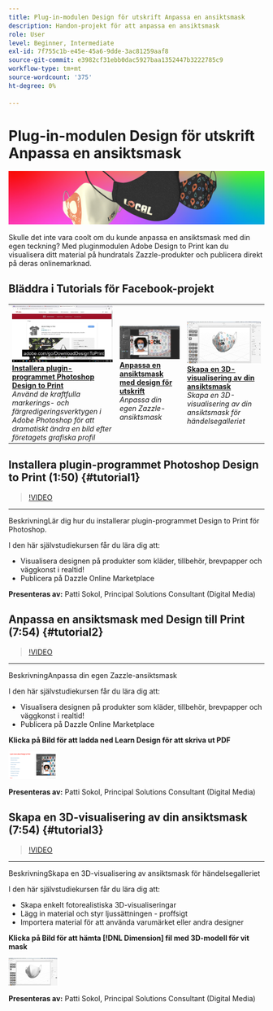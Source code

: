 ```yaml
---
title: Plug-in-modulen Design för utskrift Anpassa en ansiktsmask
description: Handon-projekt för att anpassa en ansiktsmask
role: User
level: Beginner, Intermediate
exl-id: 7f755c1b-e45e-45a6-9dde-3ac81259aaf8
source-git-commit: e3982cf31ebb0dac5927baa1352447b3222785c9
workflow-type: tm+mt
source-wordcount: '375'
ht-degree: 0%

---
```


# Plug-in-modulen Design för utskrift Anpassa en ansiktsmask

![Hero Image-självstudiekurs](../assets/faceMaskSplash.jpg)

Skulle det inte vara coolt om du kunde anpassa en ansiktsmask med din egen teckning? Med pluginmodulen Adobe Design to Print kan du visualisera ditt material på hundratals Zazzle-produkter och publicera direkt på deras onlinemarknad.

## Bläddra i Tutorials för Facebook-projekt

<table style="table-layout:fixed">
<tr>
 <td>
   <a href="handsonproject.md#tutorial1">
      <img alt="Installera plugin-programmet Photoshop Design to Print" src="../assets/d2p_install_sokol_thumbnail.jpg" />
   </a>
    <div>
   <a href="handsonproject.md#tutorial1"><strong>Installera plugin-programmet Photoshop Design to Print</strong></a>
    </div>
    <em>Använd de kraftfulla markerings- och färgredigeringsverktygen i Adobe Photoshop för att dramatiskt ändra en bild efter företagets grafiska profil</em>
    <br>
  </td>
  <td>
    <a href="handsonproject.md#tutorial2">
        <img alt="Anpassa en ansiktsmask med design för utskrift" src="../assets/d2p_faceMask_sokol_thumbnail.jpg" />
    </a>
    <div>
    <a href="handsonproject.md#tutorial2"><strong>Anpassa en ansiktsmask med design för utskrift</strong></a>
    </div>
    <em>Anpassa din egen Zazzle-ansiktsmask</em>
    <br>
  </td>
  <td>
    <a href="handsonproject.md#tutorial3">
      <img alt="Skapa en 3D-visualisering av din ansiktsmask" src="../assets/DN_faceMaskShare_sokol_thumbnail.jpg" />
   </a>
    <div>
   <a href="handsonproject.md#tutorial3"><strong>Skapa en 3D-visualisering av din ansiktsmask</strong></a>
    </div>
    <em>Skapa en 3D-visualisering av din ansiktsmask för händelsegalleriet</em>
    <br>
  </td>
</tr>
</table>

## Installera plugin-programmet Photoshop Design to Print (1:50) {#tutorial1}

>[!VIDEO](https://video.tv.adobe.com/v/327096?hidetitle=true)

****
BeskrivningLär dig hur du installerar plugin-programmet Design to Print för Photoshop.

I den här självstudiekursen får du lära dig att:
* Visualisera designen på produkter som kläder, tillbehör, brevpapper och väggkonst i realtid!
* Publicera på Dazzle Online Marketplace

**Presenteras av:**
Patti Sokol, Principal Solutions Consultant (Digital Media)

## Anpassa en ansiktsmask med Design till Print (7:54) {#tutorial2}

>[!VIDEO](https://video.tv.adobe.com/v/327097?hidetitle=true)

****
BeskrivningAnpassa din egen Zazzle-ansiktsmask

I den här självstudiekursen får du lära dig att:
* Visualisera designen på produkter som kläder, tillbehör, brevpapper och väggkonst i realtid!
* Publicera på Dazzle Online Marketplace

**Klicka på Bild för att ladda ned Learn Design för att skriva ut PDF**

[![Learn Design to Print](../assets/LearnDesigntoPrint_96.png)](../assets/LearnDesigntoPrint.pdf)

**Presenteras av:**
Patti Sokol, Principal Solutions Consultant (Digital Media)

## Skapa en 3D-visualisering av din ansiktsmask (7:54) {#tutorial3}

>[!VIDEO](https://video.tv.adobe.com/v/327098?hidetitle=true)

****
BeskrivningSkapa en 3D-visualisering av ansiktsmask för händelsegalleriet

I den här självstudiekursen får du lära dig att:
* Skapa enkelt fotorealistiska 3D-visualiseringar
* Lägg in material och styr ljussättningen - proffsigt
* Importera material för att använda varumärket eller andra designer

**Klicka på Bild för att hämta  [!DNL Dimension] fil med 3D-modell för vit mask**

[![Jämförelsebild](../assets/whitemask_96.png)](https://stock.adobe.com/search/3d-assets?load_type=search&amp;native_visual_search=&amp;similar_content_id=&amp;is_recent_search=&amp;search_type=usertyped&amp;k=face+mask&amp;asset_id=324075591)

**Presenteras av:**
Patti Sokol, Principal Solutions Consultant (Digital Media)
